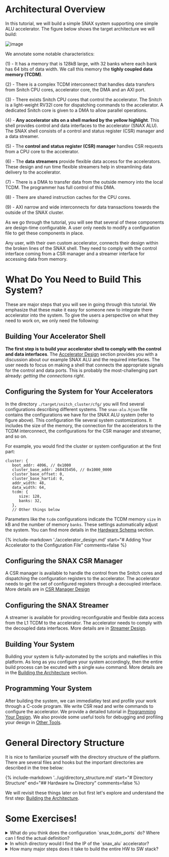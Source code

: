 # Architectural Overview

In this tutorial, we will build a simple SNAX system supporting one simple ALU accelerator. The figure below shows the target architecture we will build:

![image](https://github.com/KULeuven-MICAS/snitch_cluster/assets/26665295/458fa1b4-0b56-4913-9798-353c7dad803a)

We annotate some notable characteristics:

(1) - It has a memory that is 128kB large, with 32 banks where each bank has 64 bits of data width. We call this memory the **tighly coupled data memory (TCDM)**.

(2) - There is a complex TCDM interconnect that handles data transfers from Snitch CPU cores, accelerator core, the DMA and an AXI port.

(3) - There exists Snitch CPU cores that control the accelerator. The Snitch is a light-weight RV32I core for dispatching commands to the accelerator. A dedicated Snitch core is given to a DMA to allow parallel operations.

(4) - **Any accelerator sits on a shell marked by the yellow highlight**. This shell provides control and data interfaces to the accelerator (SNAX ALU). The SNAX shell consists of a control and status register (CSR) manager and a data streamer.

(5) - The **control and status register (CSR) manager** handles CSR requests from a CPU core to the accelerator.

(6) - The **data streamers** provide flexible data access for the accelerators. These design and run time flexible streamers help in streamlining data delivery to the accelerator.

(7) - There is a DMA to transfer data from the outside memory into the local TCDM. The programmer has full control of this DMA.

(8) - There are shared instruction caches for the CPU cores.

(9) - AXI narrow and wide interconnects for data transactions towards the outside of the SNAX cluster.

As we go through the tutorial, you will see that several of these components are design-time configurable. A user only needs to modify a configuration file to get these components in place.

Any user, with their own custom accelerator, connects their design within the broken lines of the SNAX shell. They need to comply with the control interface coming from a CSR manager and a streamer interface for accessing data from memory.

# What Do You Need to Build This System?

These are major steps that you will see in going through this tutorial. We emphasize that these make it easy for someone new to integrate there accelerator into the system. To give the users a perspective on what they need to work on, we only need the following:

## Building Your Accelerator Shell

**The first step is to build your accelerator shell to comply with the control and data interfaces**. The [Accelerator Design](./accelerator_design.md) section provides you with a discussion about our example SNAX ALU and the required interfaces. The user needs to focus on making a shell that connects the appropriate signals for the control and data ports. This is probably the most-challenging part already: *getting the connections right*.

## Configuring the System for Your Accelerators

In the directory `./target/snitch_cluster/cfg/` you will find several configurations describing different systems. The `snax-alu.hjson` file contains the configurations we have for the SNAX ALU system (refer to figure above). This configuration file several system customizations. It includes the size of the memory, the connection for the accelerators to the TCDM interconnect, the configurations for the CSR manager and streamer, and so on.

For example, you would find the cluster or system configuration at the first part:

```hjson
cluster: {
   boot_addr: 4096, // 0x1000
   cluster_base_addr: 268435456, // 0x1000_0000
   cluster_base_offset: 0,
   cluster_base_hartid: 0,
   addr_width: 48,
   data_width: 64,
   tcdm: {
      size: 128,
      banks: 32,
   },
   // Other things below
```

Parameters like the `tcdm` configurations indicate the TCDM memory `size` in kB and the number of memory `banks`. These settings automatically adjust the system. You can find more details in the [Hardware Schema](schema-doc/snitch_cluster.md) section. 

{%
   include-markdown './accelerator_design.md'
   start="# Adding Your Accelerator to the Configuration File"
   comments=false
%}

## Configuring the SNAX CSR Manager

A CSR manager is available to handle the control from the Snitch cores and dispatching the configuration registers to the accelerator. The accelerator needs to get the set of configured registers through a decoupled interface. More details are in [CSR Manager Design](./csrman_design.md)

## Configuring the SNAX Streamer

A streamer is available for providing reconfigurable and flexible data access from the L1 TCDM to the accelerator. The accelerator needs to comply with the decoupled data interfaces. More details are in [Streamer Design](./streamer_design.md).

## Building Your System

Building your system is fully-automated by the scripts and makefiles in this platform. As long as you configure your system accordingly, then the entire build process can be excuted with a single `make` command. More details are in the [Building the Architecture](./build_system.md) section.

## Programming Your System

After building the system, we can immediatley test and profile your work through a C-code program. We write CSR read and write commands to configure the accelerator. We provide a detailed tutorial in [Programming Your Design](./programming.md). We also provide some useful tools for debugging and profiling your design in [Other Tools](./other_tools.md).

# General Directory Structure

It is nice to familiarize yourself with the directory structure of the platform. There are several files and hooks but the important directories are described in the tree below:

{%
   include-markdown '../ug/directory_structure.md'
   start="# Directory Structure"
   end="## Hardware `hw` Directory"
   comments=false
%}

We will revisit these things later on but first let's explore and understand the first step: [Building the Architecture](./build_system.md).

# Some Exercises!

<details>
  <summary> What do you think does the configuration `snax_tcdm_ports` do? Where can I find the actual definition? </summary>
  It specifies how many TCDM ports it needs to connect to. You can find it in schema-doc/snitch_cluster.md!
</details>

<details>
  <summary> In which directory would I find the IP of the `snax_alu` accelerator? </summary>
  Go to `./hw/snax_alu/src/.`
</details>

<details>
  <summary> How many major steps does it take to build the entire HW to SW stack? </summary>
  6 steps!

  1. Build your accelerator.
  2. Configure the system to your accelerator.
  3. Configure the CSR manager.
  4. Configure the streamer.
  5. Build your architecture.
  6. Program it!
</details>

